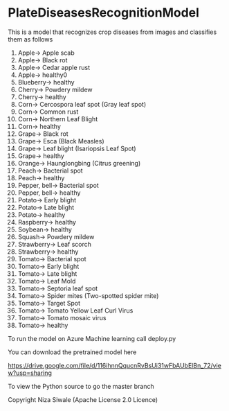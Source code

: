 # PlateDiseasesRecognitionModel

This is a model that recognizes crop diseases from images and classifies them as follows

 01. Apple-> Apple scab
  02. Apple-> Black rot
  03. Apple-> Cedar apple rust
  04. Apple-> healthy0
  05. Blueberry-> healthy
  06. Cherry-> Powdery mildew
  07. Cherry-> healthy
  08. Corn-> Cercospora leaf spot (Gray leaf spot)
  09. Corn-> Common rust
  10. Corn-> Northern Leaf Blight
  11. Corn-> healthy
  12. Grape-> Black rot
  13. Grape-> Esca (Black Measles)
  14. Grape-> Leaf blight (Isariopsis Leaf Spot)
  15. Grape-> healthy
  16. Orange-> Haunglongbing (Citrus greening)
  17. Peach-> Bacterial spot
  18. Peach-> healthy
  19. Pepper, bell-> Bacterial spot
  20. Pepper, bell-> healthy
  21. Potato-> Early blight
  22. Potato-> Late blight
  23. Potato-> healthy
  24. Raspberry-> healthy
  25. Soybean-> healthy
  26. Squash-> Powdery mildew
  27. Strawberry-> Leaf scorch
  28. Strawberry-> healthy
  29. Tomato-> Bacterial spot
  30. Tomato-> Early blight
  31. Tomato-> Late blight
  32. Tomato-> Leaf Mold
  33. Tomato-> Septoria leaf spot
  34. Tomato-> Spider mites (Two-spotted spider mite)
  35. Tomato-> Target Spot
  36. Tomato-> Tomato Yellow Leaf Curl Virus
  37. Tomato-> Tomato mosaic virus
  38. Tomato-> healthy
  
  
  
  To run the model on Azure Machine learning call deploy.py
  
  You can download the pretrained model here
  
  https://drive.google.com/file/d/116ihnnQqucnRvBsUi31wFbAUbElBn_72/view?usp=sharing
  
  To view the Python source to go the master branch
  
  Copyright Niza Siwale (Apache License 2.0 Licence)
